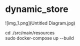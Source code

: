 # dynamic_store
![img_1.png](Untitled Diagram.jpg)

cd ./src/main/resources
<br />
sudo docker-compose up --build